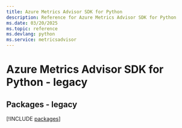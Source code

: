 ```yaml
---
title: Azure Metrics Advisor SDK for Python
description: Reference for Azure Metrics Advisor SDK for Python
ms.date: 03/20/2025
ms.topic: reference
ms.devlang: python
ms.service: metricsadvisor
---
```

# Azure Metrics Advisor SDK for Python - legacy
## Packages - legacy
[!INCLUDE [packages](metrics-advisor-index.md)]